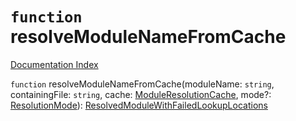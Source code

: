 # `function` resolveModuleNameFromCache

[Documentation Index](../README.md)

`function` resolveModuleNameFromCache(moduleName: `string`, containingFile: `string`, cache: [ModuleResolutionCache](../interface.ModuleResolutionCache/README.md), mode?: [ResolutionMode](../type.ResolutionMode/README.md)): [ResolvedModuleWithFailedLookupLocations](../interface.ResolvedModuleWithFailedLookupLocations/README.md)

